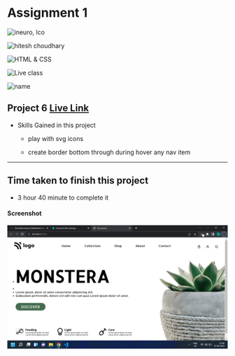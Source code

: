 # Assignment 1

![ineuro, lco](https://img.shields.io/badge/iNeuron-LCO-green)

![hitesh choudhary](https://img.shields.io/badge/Hitesh--Choudhary-Full--stack--JS--bootcamp-red)

![HTML & CSS](https://img.shields.io/badge/HTML-CSS-orange)

![Live class](https://img.shields.io/badge/LIVE--CLASS-PROJECT--6-lightgrey)

![name](https://img.shields.io/badge/Vimal--Kumar-lightgrey)

## Project 6 [Live Link](https://planthommepage.netlify.app/)

- Skills Gained in this project

  - play with svg icons

  - create border bottom through during hover any nav item

---

## Time taken to finish this project

- 3 hour 40 minute to complete it

#### Screenshot

![Desktop](./screenshot/project%206.png)
